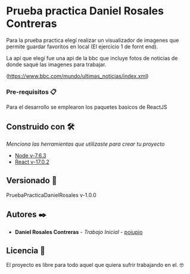 # Prueba practica Daniel Rosales Contreras

Para la prueba practica elegí realizar un visualizador de imagenes que permite guardar favoritos en local (El ejercicio 1 de fornt end).

La apí que elegí fue una api de la bbc que incluye fotos de noticias de donde saqué las imagenes para trabajar.

(https://www.bbc.com/mundo/ultimas_noticias/index.xml)

### Pre-requisitos 📋

Para el desarrollo se emplearon los paquetes basicos de ReactJS

## Construido con 🛠️

_Menciona las herramientas que utilizaste para crear tu proyecto_

* [ Node v-7.6.3 ](https://nodejs.org/es/download/)
* [ React v-17.0.2 ](https://es.reactjs.org/docs/create-a-new-react-app.html)

## Versionado 📌

PruebaPracticaDanielRosales v-1.0.0

## Autores ✒️

* **Daniel Rosales Contreras** - *Trabajo Inicial* - [poiupio](https://github.com/poiupio)

## Licencia 📄

El proyecto es libre para todo aquel que quiera sufrir trabajando en el. 🤓

